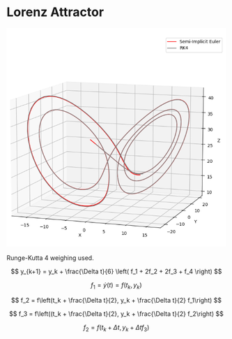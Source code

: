 # Lorenz Attractor

<p align="center">
    <img src="misc/figures/lorenz_attractor_image.PNG"/>
</p>

Runge-Kutta 4 weighing used.

$$
     y_{k+1} = y_k + \frac{\Delta t}{6} \left( f_1 + 2f_2 + 2f_3 + f_4  \right)
$$

$$
    f_1 = \dot y(t) = f(t_k, y_k)
$$

$$
    f_2 = f\left(t_k + \frac{\Delta t}{2}, y_k + \frac{\Delta t}{2} f_1\right)
$$

$$
    f_3 = f\left((t_k + \frac{\Delta t}{2}, y_k + \frac{\Delta t}{2} f_2\right)
$$

$$
    f_2 = f(t_k + \Delta t, y_k + \Delta t f_3)
$$